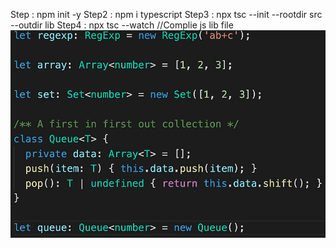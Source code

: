 Step : npm init -y
Step2 : npm i typescript 
Step3 : npx tsc --init --rootdir src --outdir lib
Step4 : npx tsc --watch //Complie js lib file
 ![alt text](Img/image.png)
